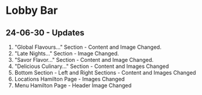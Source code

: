 # Lobby Bar

## 24-06-30 - Updates

1. "Global Flavours..." Section - Content and Image Changed.
2. "Late Nights..." Section - Image Changed.
3. "Savor Flavor..." Section - Content and Image Changed.
4. "Delicious Culinary..." Section - Content and Images Changed
5. Bottom Section - Left and Right Sections - Content and Images Changed
6. Locations Hamilton Page - Images Changed
7. Menu Hamilton Page - Header Image Changed

